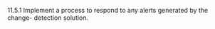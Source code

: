 11.5.1 Implement a process to respond to 
any alerts generated by the change-
detection solution. 



